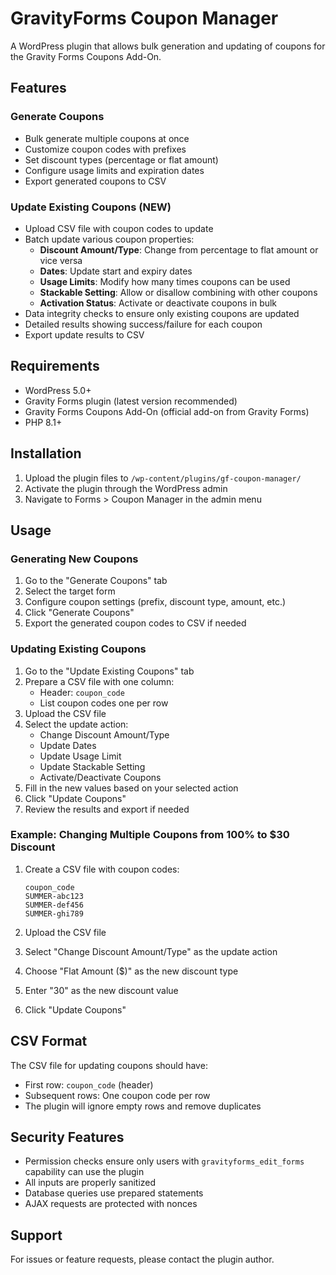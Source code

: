 # GravityForms Coupon Manager

A WordPress plugin that allows bulk generation and updating of coupons for the Gravity Forms Coupons Add-On.

## Features

### Generate Coupons
- Bulk generate multiple coupons at once
- Customize coupon codes with prefixes
- Set discount types (percentage or flat amount)
- Configure usage limits and expiration dates
- Export generated coupons to CSV

### Update Existing Coupons (NEW)
- Upload CSV file with coupon codes to update
- Batch update various coupon properties:
  - **Discount Amount/Type**: Change from percentage to flat amount or vice versa
  - **Dates**: Update start and expiry dates
  - **Usage Limits**: Modify how many times coupons can be used
  - **Stackable Setting**: Allow or disallow combining with other coupons
  - **Activation Status**: Activate or deactivate coupons in bulk
- Data integrity checks to ensure only existing coupons are updated
- Detailed results showing success/failure for each coupon
- Export update results to CSV

## Requirements

- WordPress 5.0+
- Gravity Forms plugin (latest version recommended)
- Gravity Forms Coupons Add-On (official add-on from Gravity Forms)
- PHP 8.1+

## Installation

1. Upload the plugin files to `/wp-content/plugins/gf-coupon-manager/`
2. Activate the plugin through the WordPress admin
3. Navigate to Forms > Coupon Manager in the admin menu

## Usage

### Generating New Coupons

1. Go to the "Generate Coupons" tab
2. Select the target form
3. Configure coupon settings (prefix, discount type, amount, etc.)
4. Click "Generate Coupons"
5. Export the generated coupon codes to CSV if needed

### Updating Existing Coupons

1. Go to the "Update Existing Coupons" tab
2. Prepare a CSV file with one column:
   - Header: `coupon_code`
   - List coupon codes one per row
3. Upload the CSV file
4. Select the update action:
   - Change Discount Amount/Type
   - Update Dates
   - Update Usage Limit
   - Update Stackable Setting
   - Activate/Deactivate Coupons
5. Fill in the new values based on your selected action
6. Click "Update Coupons"
7. Review the results and export if needed

### Example: Changing Multiple Coupons from 100% to $30 Discount

1. Create a CSV file with coupon codes:
   ```
   coupon_code
   SUMMER-abc123
   SUMMER-def456
   SUMMER-ghi789
   ```

2. Upload the CSV file
3. Select "Change Discount Amount/Type" as the update action
4. Choose "Flat Amount ($)" as the new discount type
5. Enter "30" as the new discount value
6. Click "Update Coupons"

## CSV Format

The CSV file for updating coupons should have:
- First row: `coupon_code` (header)
- Subsequent rows: One coupon code per row
- The plugin will ignore empty rows and remove duplicates

## Security Features

- Permission checks ensure only users with `gravityforms_edit_forms` capability can use the plugin
- All inputs are properly sanitized
- Database queries use prepared statements
- AJAX requests are protected with nonces

## Support

For issues or feature requests, please contact the plugin author. 